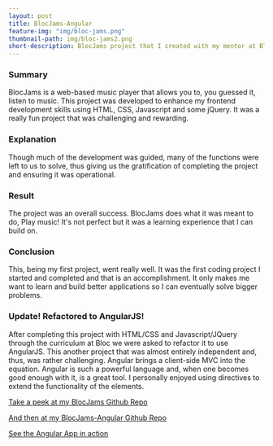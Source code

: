 ```yaml
---
layout: post
title: BlocJams-Angular
feature-img: "img/bloc-jams.png"
thumbnail-path: img/bloc-jams2.png
short-description: BlocJams project that I created with my mentor at Bloc.
---
```


### Summary
BlocJams is a web-based music player that allows you to, you guessed it, listen to music. This project was developed to enhance my frontend development skills using HTML, CSS, Javascript and some jQuery. It was a really fun project that was challenging and rewarding.

### Explanation
Though much of the development was guided, many of the functions were left to us to solve, thus giving us the gratification of completing the project and ensuring it was operational.

### Result
The project was an overall success. BlocJams does what it was meant to do, Play music! It's not perfect but it was a learning experience that I can build on.

### Conclusion
This, being my first project, went really well. It was the first coding project I started and completed and that is an accomplishment. It only makes me want to learn and build better applications so I can eventually solve bigger problems.

### Update! Refactored to AngularJS!
After completing this project with HTML/CSS and Javascript/JQuery through the curriculum at Bloc we were asked to refactor it to use AngularJS. This another project that was almost entirely independent and, thus, was rather challenging. Angular brings a client-side MVC into the equation. Angular is such a powerful language and, when one becomes good enough with it, is a great tool. I personally enjoyed using directives to extend the functionality of the elements.   

[Take a peek at my BlocJams Github Repo](https://github.com/alpeterson24/bloc-jams)

[And then at my BlocJams-Angular Github Repo](https://github.com/alpeterson24/bloc-jams-angular)

[See the Angular App in action](http://machinist-boar-62537.netlify.com/)
